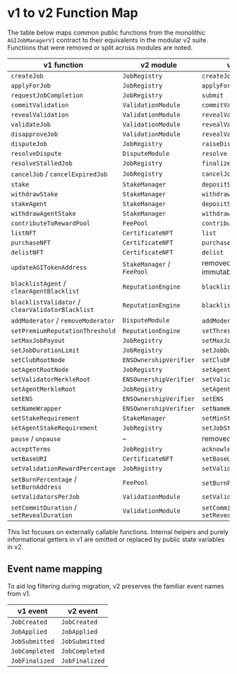 # v1 to v2 Function Map

The table below maps common public functions from the monolithic `AGIJobManagerV1` contract to their equivalents in the modular v2 suite. Functions that were removed or split across modules are noted.

| v1 function                                      | v2 module                  | v2 function / note                    |
| ------------------------------------------------ | -------------------------- | ------------------------------------- |
| `createJob`                                      | `JobRegistry`              | `createJob`                           |
| `applyForJob`                                    | `JobRegistry`              | `applyForJob`                         |
| `requestJobCompletion`                           | `JobRegistry`              | `submit`                              |
| `commitValidation`                               | `ValidationModule`         | `commitValidation`                    |
| `revealValidation`                               | `ValidationModule`         | `revealValidation`                    |
| `validateJob`                                    | `ValidationModule`         | `revealValidation(approve=true)`      |
| `disapproveJob`                                  | `ValidationModule`         | `revealValidation(approve=false)`     |
| `disputeJob`                                     | `JobRegistry`              | `raiseDispute`                        |
| `resolveDispute`                                 | `DisputeModule`            | `resolve`                             |
| `resolveStalledJob`                              | `JobRegistry`              | `finalize`                            |
| `cancelJob` / `cancelExpiredJob`                 | `JobRegistry`              | `cancelJob`                           |
| `stake`                                          | `StakeManager`             | `depositStake(role)`                  |
| `withdrawStake`                                  | `StakeManager`             | `withdrawStake(role)`                 |
| `stakeAgent`                                     | `StakeManager`             | `depositStake(Role.Agent)`            |
| `withdrawAgentStake`                             | `StakeManager`             | `withdrawStake(Role.Agent)`           |
| `contributeToRewardPool`                         | `FeePool`                  | `contribute`                          |
| `listNFT`                                        | `CertificateNFT`           | `list`                                |
| `purchaseNFT`                                    | `CertificateNFT`           | `purchase`                            |
| `delistNFT`                                      | `CertificateNFT`           | `delist`                              |
| `updateAGITokenAddress`                          | `StakeManager` / `FeePool` | removed – token address is immutable  |
| `blacklistAgent` / `clearAgentBlacklist`         | `ReputationEngine`         | `blacklist(user, status)`             |
| `blacklistValidator` / `clearValidatorBlacklist` | `ReputationEngine`         | `blacklist(user, status)`             |
| `addModerator` / `removeModerator`               | `DisputeModule`            | `addModerator` / `removeModerator`    |
| `setPremiumReputationThreshold`                  | `ReputationEngine`         | `setThreshold`                        |
| `setMaxJobPayout`                                | `JobRegistry`              | `setMaxJobReward`                     |
| `setJobDurationLimit`                            | `JobRegistry`              | `setJobDurationLimit`                 |
| `setClubRootNode`                                | `ENSOwnershipVerifier`     | `setClubRootNode`                     |
| `setAgentRootNode`                               | `JobRegistry`              | `setAgentRootNode`                    |
| `setValidatorMerkleRoot`                         | `ENSOwnershipVerifier`     | `setValidatorMerkleRoot`              |
| `setAgentMerkleRoot`                             | `JobRegistry`              | `setAgentMerkleRoot`                  |
| `setENS`                                         | `ENSOwnershipVerifier`     | `setENS`                              |
| `setNameWrapper`                                 | `ENSOwnershipVerifier`     | `setNameWrapper`                      |
| `setStakeRequirement`                            | `StakeManager`             | `setMinStake`                         |
| `setAgentStakeRequirement`                       | `JobRegistry`              | `setJobStake`                         |
| `pause` / `unpause`                              | –                          | removed in v2                         |
| `acceptTerms`                                    | `JobRegistry`              | `acknowledgeTaxPolicy`                |
| `setBaseURI`                                     | `CertificateNFT`           | `setBaseURI`                          |
| `setValidationRewardPercentage`                  | `JobRegistry`              | `setValidatorRewardPct`               |
| `setBurnPercentage` / `setBurnAddress`           | `FeePool`                  | `setBurnPct` / `setTreasury`          |
| `setValidatorsPerJob`                            | `ValidationModule`         | `setValidatorBounds`                  |
| `setCommitDuration` / `setRevealDuration`        | `ValidationModule`         | `setCommitWindow` / `setRevealWindow` |

This list focuses on externally callable functions. Internal helpers and purely informational getters in v1 are omitted or replaced by public state variables in v2.

## Event name mapping

To aid log filtering during migration, v2 preserves the familiar event names from v1.

| v1 event       | v2 event       |
| -------------- | -------------- |
| `JobCreated`   | `JobCreated`   |
| `JobApplied`   | `JobApplied`   |
| `JobSubmitted` | `JobSubmitted` |
| `JobCompleted` | `JobCompleted` |
| `JobFinalized` | `JobFinalized` |
